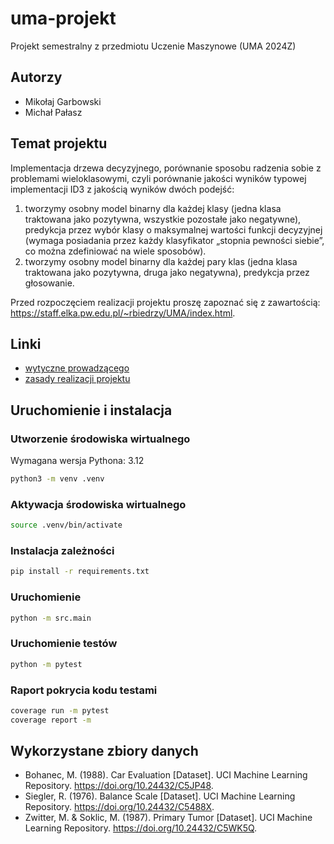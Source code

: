 # uma-projekt

Projekt semestralny z przedmiotu Uczenie Maszynowe (UMA 2024Z)

## Autorzy

* Mikołaj Garbowski
* Michał Pałasz

## Temat projektu

Implementacja drzewa decyzyjnego, porównanie sposobu radzenia sobie z problemami wieloklasowymi,
czyli porównanie jakości wyników typowej implementacji ID3 z jakością wyników dwóch podejść:

1) tworzymy osobny model binarny dla każdej klasy (jedna klasa traktowana jako pozytywna, wszystkie pozostałe jako
   negatywne),
   predykcja przez wybór klasy o maksymalnej wartości funkcji decyzyjnej (wymaga posiadania przez każdy klasyfikator
   „stopnia pewności siebie”, co można zdefiniować na wiele sposobów).
2) tworzymy osobny model binarny dla każdej pary klas (jedna klasa traktowana jako pozytywna, druga jako negatywna),
   predykcja przez głosowanie.

Przed rozpoczęciem realizacji projektu proszę zapoznać się z
zawartością: https://staff.elka.pw.edu.pl/~rbiedrzy/UMA/index.html.

## Linki

* [wytyczne prowadzącego](https://staff.elka.pw.edu.pl/~rbiedrzy/UMA/index.html)
* [zasady realizacji projektu](http://elektron.elka.pw.edu.pl/~pcichosz/uma/uma-projekt-zasady.html)

## Uruchomienie i instalacja

### Utworzenie środowiska wirtualnego

Wymagana wersja Pythona: 3.12

```bash
python3 -m venv .venv
```

### Aktywacja środowiska wirtualnego

```bash
source .venv/bin/activate
```

### Instalacja zależności

```bash
pip install -r requirements.txt
```

### Uruchomienie

```bash
python -m src.main
```

### Uruchomienie testów

```bash
python -m pytest
```

### Raport pokrycia kodu testami

```bash
coverage run -m pytest
coverage report -m
```

## Wykorzystane zbiory danych

* Bohanec, M. (1988). Car Evaluation [Dataset]. UCI Machine Learning Repository. https://doi.org/10.24432/C5JP48.
* Siegler, R. (1976). Balance Scale [Dataset]. UCI Machine Learning Repository. https://doi.org/10.24432/C5488X.
* Zwitter, M. & Soklic, M. (1987). Primary Tumor [Dataset]. UCI Machine Learning Repository. https://doi.org/10.24432/C5WK5Q.
